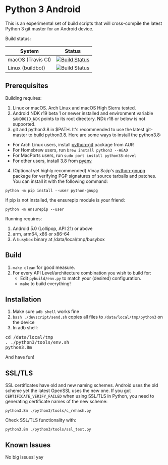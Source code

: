 Python 3 Android
================

This is an experimental set of build scripts that will cross-compile the latest Python 3 git master for an Android device.

Build status:

| System            | Status        |
| ----------------- |---------------|
| macOS (Travis CI) | [![Build Status](https://travis-ci.org/yan12125/python3-android.svg?branch=master)](https://travis-ci.org/yan12125/python3-android) |
| Linux (buildbot)  | ![Build Status](https://ci.chyen.cc/badges/python3-android.svg) |

Prerequisites
-------------

Building requires:

1. Linux or macOS. Arch Linux and macOS High Sierra tested.
2. Android NDK r19 beta 1 or newer installed and environment variable ``$ANDROID_NDK`` points to its root directory. NDk r18 or below is not supported.
3. git and python3.8 in $PATH. It's recommended to use the latest git-master to build python3.8. Here are some ways to install the python3.8:
* For Arch Linux users, install [python-git](https://aur.archlinux.org/packages/python-git) package from AUR
* For Homebrew users, run ```brew install python3 --HEAD```
* For MacPorts users, run ```sudo port install python38-devel```
* For other users, install 3.8 from [pyenv](https://github.com/yyuu/pyenv)
4. (Optional yet highly recommended) Vinay Sajip's [python-gnupg](https://bitbucket.org/vinay.sajip/python-gnupg) package for verifying PGP signatures of source tarballs and patches. You can install it with the following command:
```
python -m pip install --user python-gnupg
```
If pip is not installed, the ensurepip module is your friend:
```
python -m ensurepip --user
```

Running requires:

1. Android 5.0 (Lollipop, API 21) or above
2. arm, arm64, x86 or x86-64
3. A `busybox` binary at /data/local/tmp/busybox

Build
-----

1. `make clean` for good measure.
2. For every API Level/architecture combination you wish to build for:
   * Edit `pybuild/env.py` to match your (desired) configuration.
   * `make` to build everything!


Installation
------------

1. Make sure `adb shell` works fine
2. ```bash ./devscript/send.sh``` copies all files to ```/data/local/tmp/python3``` on the device
3. In adb shell:
<pre>
cd /data/local/tmp
. ./python3/tools/env.sh
python3.8m
</pre>
   And have fun!

SSL/TLS
-------
SSL certificates have old and new naming schemes. Android uses the old scheme yet the latest OpenSSL uses the new one. If you got ```CERTIFICATE_VERIFY_FAILED``` when using SSL/TLS in Python, you need to generating certificate names of the new scheme:
```
python3.8m ./python3/tools/c_rehash.py
```
Check SSL/TLS functionality with:
```
python3.8m ./python3/tools/ssl_test.py
```


Known Issues
------------

No big issues! yay
